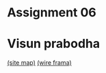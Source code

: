 # Assignment 06
# Visun prabodha

[(site map)](https://www.gloomaps.com/hh6fnYwwws)
[(wire frama)](https://drive.google.com/file/d/1TjPQJk8d3aNhXC3zcsYBR-2pe_bquCpw/view?usp=sharing)
